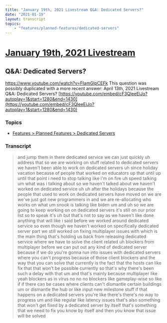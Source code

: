 ```yaml
---
title: "January 19th, 2021 Livestream Q&A: Dedicated Servers?"
date: "2021-01-19"
layout: transcript
topics:
    - "features/planned-features/dedicated-servers"
---
```

# [January 19th, 2021 Livestream](../2021-01-19.md)
## Q&A: Dedicated Servers?
https://www.youtube.com/watch?v=FIamGlpCEFk
This question was possibly duplicated with a more recent answer: April 13th, 2021 Livestream Q&A: Dedicated Servers? [https://youtube.com/embed/cF3QleeEiJo?autoplay=1&start=1280&end=1430](https://youtube.com/embed/cF3QleeEiJo?autoplay=1&start=1280&end=1430)


### Topics
* [Features > Planned Features > Dedicated Servers](../topics/features/planned-features/dedicated-servers.md)

### Transcript

> and jump them in there dedicated service we can just quickly uh address that so we are working on stuff related to dedicated servers we haven't been able to work on dedicated servers uh since holiday vacation because of people that worked on educators up that until up until that point i need to stop talking like i'm on fire uh speed talking um what was i talking about so we haven't talked about we haven't worked on dedicated service uh uh after the holidays because the people that used to work on dedicated servers have moved on we are we've just got new programmers in and we are re-allocating who works on what um snook is talking like biden um and uh so we are going to keep working on on dedicated servers it's still on our prior list so to speak it's uh but that's not to say as we haven't like done anything that will like i said before we worked around dedicated service so even though we haven't worked on specifically dedicated server part we still worked on fixing multiplayer issues with which is the main thing that's holding us back from releasing dedicated service where we have to solve the client related uh blockers from multiplayer before we can put out any kind of dedicated server because if we do you're gonna run into issues with dedicated servers where you can't progress because of those client blockers and the way that you can solve that currently is the fact that the hosts can like fix that that won't be possible currently so that's why there's been such a delay with that um and that's mainly because multiplayer like yeah blockers as in virus no no no blockers like gameplay-wise so like if if there can be cases where clients can't dismantle certain buildings um or dismantle the hub or like input new milestone stuff if that happens on a dedicated servers you're like there's there's no way to progress um and like regular like latency issues that's also something that won't get fixed by a dedicated server by itself that's something that we need to fix you know by itself and then you know that issue will be solved
